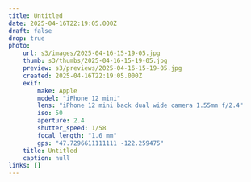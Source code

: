 ```yaml
---
title: Untitled
date: 2025-04-16T22:19:05.000Z
draft: false
drop: true
photo:
    url: s3/images/2025-04-16-15-19-05.jpg
    thumb: s3/thumbs/2025-04-16-15-19-05.jpg
    preview: s3/previews/2025-04-16-15-19-05.jpg
    created: 2025-04-16T22:19:05.000Z
    exif:
        make: Apple
        model: "iPhone 12 mini"
        lens: "iPhone 12 mini back dual wide camera 1.55mm f/2.4"
        iso: 50
        aperture: 2.4
        shutter_speed: 1/58
        focal_length: "1.6 mm"
        gps: "47.7296611111111 -122.259475"
    title: Untitled
    caption: null
links: []
---
```

